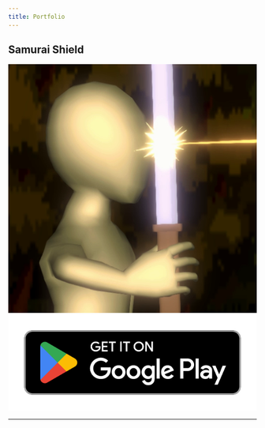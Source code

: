 ```yaml
---
title: Portfolio
---
```


## Samurai Shield

![Samurai Shield icon](/SShield_AppIcon.png)
[![Samurai Shield Google Play Button](/images/google-play-badge.png)](https://play.google.com/store/apps/details?id=com.GDMA.SamuraiShield)

---
